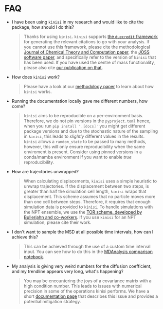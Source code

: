# FAQ

- I have been using `kinisi` in my research and would like to cite the package, how should I do this?

    > Thanks for using `kinisi`.
    > `kinisi` supports [the `duecredit` framework](https://github.com/duecredit/duecredit) for 
    > generating the relevant citations to go with your analysis. 
    > If you cannot use this framework, please cite the methodological 
    > [Journal of Chemical Theory and Computation paper](https://doi.org/10.1021/acs.jctc.4c01249), the 
    > [JOSS software paper](https://doi.org/10.21105/joss.05984), and specifically refer to the version of 
    > `kinisi` that has been used. If you have used the centre of mass functionality, please also cite [our
    > publication on that](https://doi.org/10.1063/5.0260928).
    
- How does `kinisi` work?

    > Please have a look at our [methodology paper](https://doi.org/10.1021/acs.jctc.4c01249) to learn about how `kinisi` works. 

- Running the documentation locally gave me different numbers, how come?

    > `kinisi` aims to be reproducible on a per-environment basis. Therefore, we do not pin versions in 
    > the `pyproject.toml` hence, when you run `pip install '.[docs]'` you might get different package 
    > versions and due to the stochastic nature of the sampling in `kinisi`, this leads to *slightly* 
    > different values in the results. `kinisi` allows a `random_state` to be passed to many methods, 
    > however, this will only ensure reproducibility when the same enviroment is present. Consider using 
    > pinned versions in a conda/mamba environment if you want to enable *true* reproducibility.
    
- How are trajectories unwrapped?

    > When calculating displacements, `kinisi` uses a simple heuristic to unwrap trajectories. 
    > If the displacement between two steps, is greater than half the simulation cell length, `kinisi` wraps that
    > displacement. This scheme assumes that no particle moves more than one cell between steps. Therefore, it requires that
    > enough simulation data is provided to `kinisi`. 
    > To handle simulations with the NPT ensemble, we use the 
    > [TOR scheme, developed by Bullerjahn and co-workers](https://pubs.acs.org/doi/10.1021/acs.jctc.3c00308).
    > If you use `kinisi` for an NPT simulation, please cite their work.

- I don't want to sample the MSD at all possible time intervals, how can I achieve this?

    > This can be achieved through the use of a custom time interval input. 
    > You can see how to do this in the [MDAnalysis comparison notebook](./mdanalysis). 

- My analysis is giving very weird numbers for the diffusion coefficient, and my trendline appears very long, what's happening?

    > You may be encountering the joys of a covariance matrix with a high condition number. 
    > This leads to issues with numerical precision in some of the operations kinisi performs. 
    > We have a short [documentation page](./condition_number) that describes this issue and provides a potential mitigation strategy. 